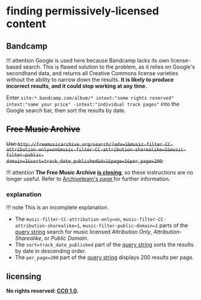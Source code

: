 # finding permissively-licensed content

## Bandcamp

!!! attention
    Google is used here because Bandcamp lacks its own license-based search. This is flawed solution to the problem, as it relies on Google's secondhand data, and returns all Creative Commons license varieties without the ability to narrow down the results. **It is likely to produce incorrect results, and it could stop working at any time.**

Enter `site:*.bandcamp.com/album/* intext:"some rights reserved" intext:"name your price" -intext:"individual track pages"` into the Google search bar, then sort the results by date.

## ~~Free Music Archive~~

~~Use `http://freemusicarchive.org/search/?adv=1&music-filter-CC-attribution-only=on&music-filter-CC-attribution-sharealike=1&music-filter-public-domain=1&sort=track_date_published&d=1&page=1&per_page=200`.~~

!!! attention
    **The Free Music Archive [is closing](http://freemusicarchive.org/member/cheyenne_h/blog/Big_Changes_Ahead_for_FMA)**, so these instructions are no longer useful. Refer to [Archiveteam's page ](https://www.archiveteam.org/index.php?title=Free_Music_Archive) for further information.

### explanation

!!! note
    This is an incomplete explanation.

- The `music-filter-CC-attribution-only=on`, `music-filter-CC-attribution-sharealike=1`, `music-filter-public-domain=1` parts of the [query string](https://en.wikipedia.org/wiki/Query_string) search for music licensed *Attribution Only*, *Attribution-Sharealike*, or *Public Domain*.
- The `sort=track_date_published` part of the [query string](https://en.wikipedia.org/wiki/Query_string) sorts the results by date in descending order.
- The `per_page=200` part of the [query string](https://en.wikipedia.org/wiki/Query_string) displays 200 results per page.

## licensing
**No rights reserved: [CC0 1.0](https://creativecommons.org/publicdomain/zero/1.0/).**
